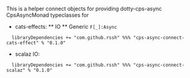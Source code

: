 
 This is a helper connect objects for providing dotty-cps-async CpsAsyncMonad typeclasses for


* cats-effects:
** IO
** Generic `F[_]:Async` 

```
  libraryDependencies += "com.github.rssh" %%% "cps-async-connect-cats-effect" % "0.1.0"  
```

* scalaz IO:

```
  libraryDependencies += "com.github.rssh" %%% "cps-async-connect-scalaz" % "0.1.0"  
```

